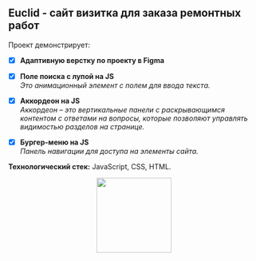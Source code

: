 ## Euclid - cайт визитка для заказа ремонтных работ

Проект демонстрирует: 
- [x] **Адаптивную верстку по проекту в Figma**
- [x] **Поле поиска с лупой на JS**  
*Это анимационный элемент с полем для ввода текста.*
- [x] **Аккордеон на JS**  
*Аккордеон – это вертикальные панели с раскрывающимся контентом с ответами на вопросы, которые позволяют управлять видимостью разделов на странице.*
- [x] **Бургер-меню на JS**  
      *Панель навигации для доступа на элементы сайта.*    


**Технологический стек:** JavaScript, CSS, HTML. 
      
<div id="footer" align="center">
  
<img src=https://media.giphy.com/media/v1.Y2lkPTc5MGI3NjExYTk4MTBsMmdxM3A0a2FncHhidHBrMXg2Y2wxOG9lbG11dGtqcTB4biZlcD12MV9pbnRlcm5hbF9naWZfYnlfaWQmY3Q9Zw/dxn6fRlTIShoeBr69N/giphy.gif width="150"/>
  
</div>
